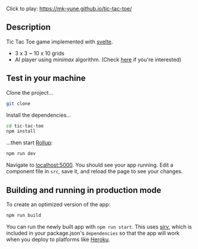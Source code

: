 Click to play: https://mk-yune.github.io/tic-tac-toe/

## Description
Tic Tac Toe game implemented with [svelte](https://svelte.dev/).

- 3 x 3 ~ 10 x 10 grids
- AI player using _minimax_ algorithm. (Check [here](https://thecodingtrain.com/CodingChallenges/154-tic-tac-toe-minimax.html) if you're interested)

## Test in your machine

Clone the project...

```bash
git clone 
```

Install the dependencies...

```bash
cd tic-tac-toe
npm install
```

...then start [Rollup](https://rollupjs.org):

```bash
npm run dev
```

Navigate to [localhost:5000](http://localhost:5000). You should see your app running. Edit a component file in `src`, save it, and reload the page to see your changes.

## Building and running in production mode

To create an optimized version of the app:

```bash
npm run build
```

You can run the newly built app with `npm run start`. This uses [sirv](https://github.com/lukeed/sirv), which is included in your package.json's `dependencies` so that the app will work when you deploy to platforms like [Heroku](https://heroku.com).

